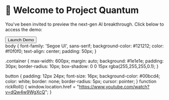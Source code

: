 <!DOCTYPE html>
<html lang="en">
<head>
  <meta charset="UTF-8" />
  <meta name="viewport" content="width=device-width, initial-scale=1.0"/>
  <title>Exclusive Tech Preview</title>
  <link rel="stylesheet" href="style.css" />
</head>
<body>
  <div class="container">
    <h1>🚀 Welcome to Project Quantum</h1>
    <p>You've been invited to preview the next-gen AI breakthrough. Click below to access the demo:</p>
    <button onclick="rickRoll()">Launch Demo</button>
  </div>
  <script src="script.js"></script>
</body>
</html>
body {
  font-family: 'Segoe UI', sans-serif;
  background-color: #121212;
  color: #f0f0f0;
  text-align: center;
  padding: 50px;
}

.container {
  max-width: 600px;
  margin: auto;
  background: #1e1e1e;
  padding: 30px;
  border-radius: 10px;
  box-shadow: 0 0 15px rgba(255,255,255,0.1);
}

button {
  padding: 12px 24px;
  font-size: 16px;
  background-color: #00bcd4;
  color: white;
  border: none;
  border-radius: 5px;
  cursor: pointer;
}
function rickRoll() {
  window.location.href = "https://www.youtube.com/watch?v=dQw4w9WgXcQ";
}
